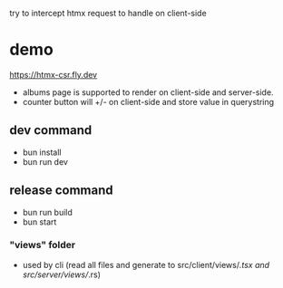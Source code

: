try to intercept htmx request to handle on client-side

# demo
https://htmx-csr.fly.dev

- albums page is supported to render on client-side and server-side.
- counter button will +/- on client-side and store value in querystring

## dev command
- bun install
- bun run dev

## release command
- bun run build
- bun start

### "views" folder
- used by cli (read all files and generate to src/client/views/*.tsx and src/server/views/*.rs)
